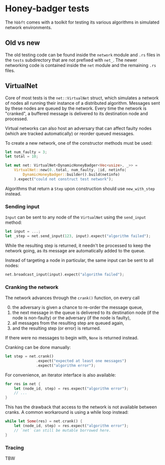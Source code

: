 Honey-badger tests
==================

The `hbbft` comes with a toolkit for testing its various algorithms in simulated network environments.

## Old vs new

The old testing code can be found inside the `network` module and `.rs` files in the `tests` subdirectory that are not prefixed with `net_`. The newer networking code is contained inside the `net` module and the remaining `.rs` files.


## VirtualNet

Core of most tests is the `net::VirtualNet` struct, which simulates a network of nodes all running their instance of a distributed algorithm. Messages sent by these nodes are queued by the network. Every time the network is "cranked", a buffered message is delivered to its destination node and processed.

Virtual networks can also host an adversary that can affect faulty nodes (which are tracked automatically) or reorder queued messages.

To create a new network, one of the constructor methods must be used:

```rust
let num_faulty = 3;
let total = 10;

let mut net: VirtualNet<DynamicHoneyBadger<Vec<usize>, _>> =
    VirtualNet::new(0..total, num_faulty, |id, netinfo|
        DynamicHoneyBadger::builder().build(netinfo)
    ).expect("could not construct test network");
```

Algorithms that return a `Step` upon construction should use `new_with_step` instead.

### Sending input

`Input` can be sent to any node of the `VirtualNet` using the `send_input` method:

```rust
let input = ...;
let _step = net.send_input(123, input).expect("algorithm failed");
```

While the resulting step is returned, it needn't be processed to keep the network going, as its message are automatically added to the queue.

Instead of targeting a node in particular, the same input can be sent to all nodes:

```rust
net.broadcast_input(input).expect("algorithm failed");
```

### Cranking the network

The network advances through the `crank()` function, on every call

0. the adversary is given a chance to re-order the message queue,
0. the next message in the queue is delivered to its destination node (if the node is non-faulty) or the adversary (if the node is faulty),
0. all messages from the resulting step are queued again,
0. and the resulting step (or error) is returned.

If there were no messages to begin with, `None` is returned instead.

Cranking can be done manually:

```rust
let step = net.crank()
              .expect("expected at least one messages")
              .expect("algorithm error");
```

For convenience, an iterator interface is also available:

```rust
for res in net {
    let (node_id, step) = res.expect("algorithm error");
    // ...
}
```

This has the drawback that access to the network is not available between cranks. A common workaround is using a while loop instead:

```rust
while let Some(res) = net.crank() {
    let (node_id, step) = res.expect("algorithm error");
    // `net` can still be mutable borrowed here.
}
```

### Tracing

TBW
